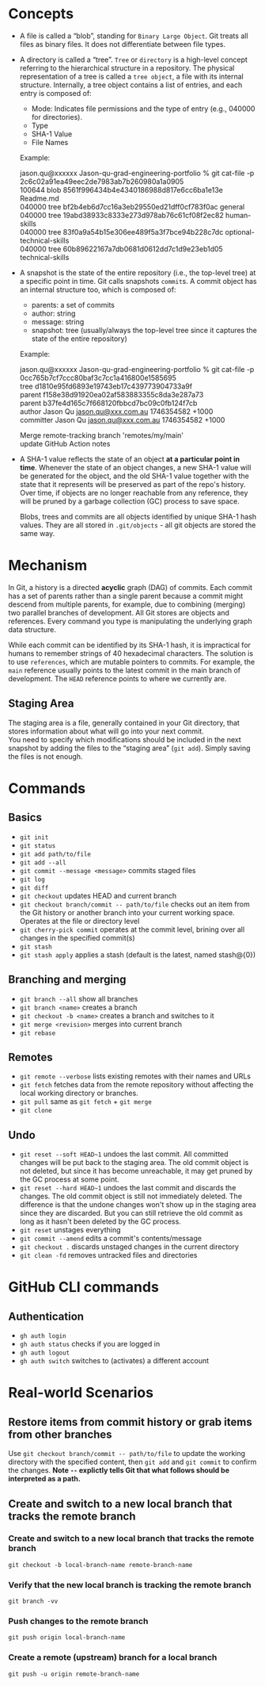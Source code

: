 # Concepts
- A file is called a “blob”, standing for `Binary Large Object`. Git treats all files as binary files. It does not differentiate between file types.

- A directory is called a “tree”. `Tree` or `directory` is a high-level concept referring to the hierarchical structure in a repository. The physical representation of a tree is called a `tree object`, a file with its internal structure. Internally, a tree object contains a list of entries, and each entry is composed of:
  - Mode: Indicates file permissions and the type of entry (e.g., 040000 for directories).
  - Type
  - SHA-1 Value
  - File Names

  Example:

  jason.qu@xxxxxx Jason-qu-grad-engineering-portfolio % git cat-file -p 2c6c02a91ea49eec2de7983ab7b260980a1a0905  
  100644 blob 8561f996434b4e4340186988d817e6cc6ba1e13e    Readme.md  
  040000 tree bf2b4eb6d7cc16a3eb29550ed21dff0cf783f0ac    general  
  040000 tree 19abd38933c8333e273d978ab76c61cf08f2ec82    human-skills  
  040000 tree 83f0a9a54b15e306ee489f5a3f7bce94b228c7dc    optional-technical-skills  
  040000 tree 60b89622167a7db0681d0612dd7c1d9e23eb1d05    technical-skills  

- A snapshot is the state of the entire repository (i.e., the top-level tree) at a specific point in time. Git calls snapshots `commit`s. A commit object has an internal structure too, which is composed of:
  - parents: a set of commits
  - author: string
  - message: string
  - snapshot: tree (usually/always the top-level tree since it captures the state of the entire repository)

  Example:

  jason.qu@xxxxxx Jason-qu-grad-engineering-portfolio % git cat-file -p 0cc765b7cf7ccc80baf3c7cc1a416800e1585695  
  tree d1810e95fd6893e19743eb17c439773904733a9f  
  parent f158e38d91920ea02af583883355c8da3e287a73  
  parent b37fe4d165c7f668120fbbcd7bc09c0fb124f7cb  
  author Jason Qu <jason.qu@xxx.com.au> 1746354582 +1000  
  committer Jason Qu <jason.qu@xxx.com.au> 1746354582 +1000  

  Merge remote-tracking branch 'remotes/my/main'  
  update GitHub Action notes  

- A SHA-1 value reflects the state of an object **at a particular point in time**. Whenever the state of an object changes, a new SHA-1 value will be generated for the object, and the old SHA-1 value together with the state that it represents will be preserved as part of the repo's history. Over time, if objects are no longer reachable from any reference, they will be pruned by a garbage collection (GC) process to save space.

  Blobs, trees and commits are all objects identified by unique SHA-1 hash values. They are all stored in `.git/objects` - all git objects are stored the same way.

# Mechanism
In Git, a history is a directed **acyclic** graph (DAG) of commits. Each commit has a set of parents rather than a single parent because a commit might descend from multiple parents, for example, due to combining (merging) two parallel branches of development. All Git stores are objects and references. Every command you type is manipulating the underlying graph data structure.

While each commit can be identified by its SHA-1 hash, it is impractical for humans to remember strings of 40 hexadecimal characters. The solution is to use `references`, which are mutable pointers to commits. For example, the `main` reference usually points to the latest commit in the main branch of development. The `HEAD` reference points to where we currently are.

## Staging Area
The staging area is a file, generally contained in your Git directory, that stores information about what will go into your next commit.  
You need to specify which modifications should be included in the next snapshot by adding the files to the “staging area” (`git add`). Simply saving the files is not enough.

# Commands
## Basics
- `git init`
- `git status`
- `git add path/to/file`
- `git add --all`
- `git commit --message <message>` commits staged files
- `git log`
- `git diff`
- `git checkout` updates HEAD and current branch
- `git checkout branch/commit -- path/to/file` checks out an item from the Git history or another branch into your current working space. Operates at the file or directory level
- `git cherry-pick commit` operates at the commit level, brining over all changes in the specified commit(s)
- `git stash`
- `git stash apply` applies a stash (default is the latest, named stash@{0})

## Branching and merging
- `git branch --all` show all branches
- `git branch <name>` creates a branch
- `git checkout -b <name>` creates a branch and switches to it
- `git merge <revision>` merges into current branch
- `git rebase`

## Remotes
- `git remote --verbose` lists existing remotes with their names and URLs
- `git fetch` fetches data from the remote repository without affecting the local working directory or branches.
- `git pull` same as `git fetch` + `git merge`
- `git clone`

## Undo
- `git reset --soft HEAD~1` undoes the last commit. All committed changes will be put back to the staging area. The old commit object is not deleted, but since it has become unreachable, it may get pruned by the GC process at some point.
- `git reset --hard HEAD~1` undoes the last commit and discards the changes. The old commit object is still not immediately deleted. The difference is that the undone changes won't show up in the staging area since they are discarded. But you can still retrieve the old commit as long as it hasn't been deleted by the GC process.
- `git reset` unstages everything
- `git commit --amend` edits a commit's contents/message
- `git checkout .` discards unstaged changes in the current directory
- `git clean -fd` removes untracked files and directories

# GitHub CLI commands
## Authentication
- `gh auth login`
- `gh auth status` checks if you are logged in
- `gh auth logout`
- `gh auth switch` switches to (activates) a different account

# Real-world Scenarios
## Restore items from commit history or grab items from other branches
Use `git checkout branch/commit -- path/to/file` to update the working directory with the specified content, then `git add` and `git commit` to confirm the changes. **Note `--` explictly tells Git that what follows should be interpreted as a path.**

## Create and switch to a new local branch that tracks the remote branch
### Create and switch to a new local branch that tracks the remote branch
`git checkout -b local-branch-name remote-branch-name`
### Verify that the new local branch is tracking the remote branch
`git branch -vv`
### Push changes to the remote branch
`git push origin local-branch-name`
### Create a remote (upstream) branch for a local branch
`git push -u origin remote-branch-name`